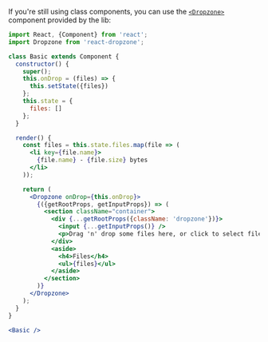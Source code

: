If you're still using class components, you can use the [`<Dropzone>`](https://react-dropzone.js.org/#components) component provided by the lib:

```jsx harmony
import React, {Component} from 'react';
import Dropzone from 'react-dropzone';

class Basic extends Component {
  constructor() {
    super();
    this.onDrop = (files) => {
      this.setState({files})
    };
    this.state = {
      files: []
    };
  }

  render() {
    const files = this.state.files.map(file => (
      <li key={file.name}>
        {file.name} - {file.size} bytes
      </li>
    ));

    return (
      <Dropzone onDrop={this.onDrop}>
        {({getRootProps, getInputProps}) => (
          <section className="container">
            <div {...getRootProps({className: 'dropzone'})}>
              <input {...getInputProps()} />
              <p>Drag 'n' drop some files here, or click to select files</p>
            </div>
            <aside>
              <h4>Files</h4>
              <ul>{files}</ul>
            </aside>
          </section>
        )}
      </Dropzone>
    );
  }
}

<Basic />
```

